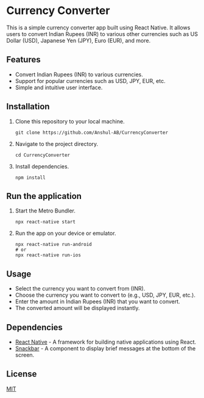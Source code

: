 # Currency Converter

This is a simple currency converter app built using React Native. It allows users to convert Indian Rupees (INR) to various other currencies such as US Dollar (USD), Japanese Yen (JPY), Euro (EUR), and more.

## Features

- Convert Indian Rupees (INR) to various currencies.
- Support for popular currencies such as USD, JPY, EUR, etc.
- Simple and intuitive user interface.


## Installation

1. Clone this repository to your local machine.
   ```
   git clone https://github.com/Anshul-AB/CurrencyConverter
   ```
2. Navigate to the project directory.
   ```
   cd CurrencyConverter
   ```
3. Install dependencies.

   ```
   npm install

   ```

## Run the application

1. Start the Metro Bundler.
   ```
   npx react-native start
   ```
2. Run the app on your device or emulator.
   ```
   npx react-native run-android
   # or
   npx react-native run-ios
   ```

## Usage

- Select the currency you want to convert from (INR).
- Choose the currency you want to convert to (e.g., USD, JPY, EUR, etc.).
- Enter the amount in Indian Rupees (INR) that you want to convert.
- The converted amount will be displayed instantly.

## Dependencies

- [React Native](https://reactnative.dev/) - A framework for building native applications using React.
- [Snackbar](https://www.npmjs.com/package/react-native-snackbar) - A component to display brief messages at the bottom of the screen.

## License

[MIT](https://choosealicense.com/licenses/mit/)
